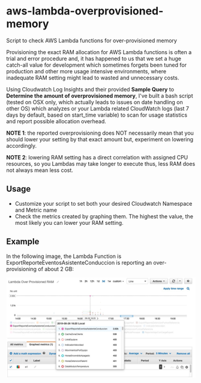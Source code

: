 # aws-lambda-overprovisioned-memory
Script to check AWS Lambda functions for over-provisioned memory

Provisioning the exact RAM allocation for AWS Lambda functions is often a trial and error procedure and, it has happened to us that we set a huge catch-all value for development which sometimes forgets been tuned for production and other more usage intensive environments, where inadequate RAM setting might lead to wasted and unnecessary costs.

Using Cloudwatch Log Insights and their provided **Sample Query** to **Determine the amount of overprovisioned memory**, I've built a bash script (tested on OSX only, which actually leads to issues on date handling on other OS) which analyzes or your Lambda related CloudWatch logs (last 7 days by default, based on start_time variable) to scan for usage statistics and report possible allocation overhead.

**NOTE 1**: the reported overprovisioning does NOT necessarily mean that you should lower your setting by that exact amount but, experiment on lowering accordingly.

**NOTE 2**: lowering RAM setting has a direct correlation with assigned CPU resources, so you Lambdas may take longer to execute thus, less RAM does not always mean less cost.

## Usage

- Customize your script to set both your desired Cloudwatch Namespace and Metric name
- Check the metrics created by graphing them. The highest the value, the most likely you can lower your RAM setting.

## Example

In the following image, the Lambda Function is ExportReporteEventosAsistenteConduccion is reporting an over-provisioning of about 2 GB:

![Metrics Example](https://raw.githubusercontent.com/gvasquez-waypoint/aws-lambda-overprovisioned-memory/master/cw-example.jpg)


